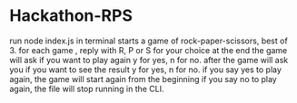 # Hackathon-RPS

run node index.js in terminal 
starts a game of rock-paper-scissors, best of 3.
for each game , reply with R, P or S for your choice
at the end the game will ask if you want to play again
y for yes, n for no.
after the game will ask you if you want to see the result
y for yes, n for no.
if you say yes to play again, the game will start again from the beginning
if you say no to play again, the file will stop running in the CLI.
